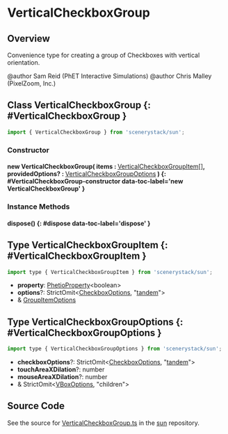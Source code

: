 # VerticalCheckboxGroup

## Overview

Convenience type for creating a group of Checkboxes with vertical orientation.

@author Sam Reid (PhET Interactive Simulations)
@author Chris Malley (PixelZoom, Inc.)

## Class VerticalCheckboxGroup {: #VerticalCheckboxGroup }


```js
import { VerticalCheckboxGroup } from 'scenerystack/sun';
```
### Constructor

#### new VerticalCheckboxGroup( items : <span style="font-weight: 400;">[VerticalCheckboxGroupItem](../sun/VerticalCheckboxGroup.md#VerticalCheckboxGroupItem)[]</span>, providedOptions? : <span style="font-weight: 400;">[VerticalCheckboxGroupOptions](../sun/VerticalCheckboxGroup.md#VerticalCheckboxGroupOptions)</span> ) {: #VerticalCheckboxGroup-constructor data-toc-label='new VerticalCheckboxGroup' }

### Instance Methods

#### dispose() {: #dispose data-toc-label='dispose' }



## Type VerticalCheckboxGroupItem {: #VerticalCheckboxGroupItem }


```js
import type { VerticalCheckboxGroupItem } from 'scenerystack/sun';
```


- **property**: [PhetioProperty](../axon/PhetioProperty.md)&lt;<span style="color: hsla(calc(var(--md-hue) + 180deg),80%,40%,1);">boolean</span>&gt;
- **options**?: StrictOmit&lt;[CheckboxOptions](../sun/Checkbox.md#CheckboxOptions), "[tandem](../tandem/tandem.md)"&gt;
- &amp; [GroupItemOptions](../sun/GroupItemOptions.md)




## Type VerticalCheckboxGroupOptions {: #VerticalCheckboxGroupOptions }


```js
import type { VerticalCheckboxGroupOptions } from 'scenerystack/sun';
```


- **checkboxOptions**?: StrictOmit&lt;[CheckboxOptions](../sun/Checkbox.md#CheckboxOptions), "[tandem](../tandem/tandem.md)"&gt;
- **touchAreaXDilation**?: <span style="color: hsla(calc(var(--md-hue) + 180deg),80%,40%,1);">number</span>
- **mouseAreaXDilation**?: <span style="color: hsla(calc(var(--md-hue) + 180deg),80%,40%,1);">number</span>
- &amp; StrictOmit&lt;[VBoxOptions](../scenery/VBox.md#VBoxOptions), "children"&gt;




## Source Code

See the source for [VerticalCheckboxGroup.ts](https://github.com/phetsims/sun/blob/main/js/VerticalCheckboxGroup.ts) in the [sun](https://github.com/phetsims/sun) repository.
